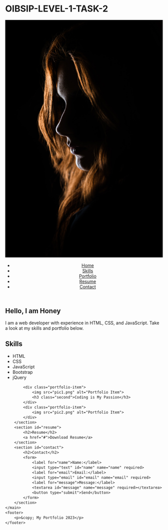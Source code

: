# OIBSIP-LEVEL-1-TASK-2
<!DOCTYPE html>
<html lang="en">

<head>
    <meta charset="UTF-8">
    <meta name="viewport" content="width=device-width, initial-scale=1.0">
    <title>My Personal Portfolio</title>
    <link rel="stylesheet" href="style.css">
</head>

<body>
    <header>
        <div class="logo">
            <img src="pic.png" alt="Open source image">
        </div>
        <nav>
            <ul>
                <li><a href="#">Home</a></li>
                <li><a href="#skills">Skills</a></li>
                <li><a href="#portfolio">Portfolio</a></li>
                <li><a href="#resume">Resume</a></li>
                <li><a href="#contact">Contact</a></li>
            </ul>
        </nav>
    </header>
    <main>
        <section id="intro">
            <h1>Hello, I am Honey</h1>
            <p>I am a web developer with experience in HTML, CSS, and JavaScript. Take a look at my skills and portfolio below.</p>
        </section>
        <section id="skills">
            <h2>Skills</h2>
            <ul>
                <li>HTML</li>
                <li>CSS</li>
                <li>JavaScript</li>
                <li>Bootstrap</li>
                <li>jQuery</li>
            </ul>
        </section>
        <section id="portfolio">

            <div class="portfolio-item">
                <img src="pic1.png" alt="Portfolio Item">
                <h3 class="second">Coding is My Passion</h3>
            </div>
            <div class="portfolio-item">
                <img src="pic2.png" alt="Portfolio Item">
            </div>
        </section>
        <section id="resume">
            <h2>Resume</h2>
            <a href="#">Download Resume</a>
        </section>
        <section id="contact">
            <h2>Contact</h2>
            <form>
                <label for="name">Name:</label>
                <input type="text" id="name" name="name" required>
                <label for="email">Email:</label>
                <input type="email" id="email" name="email" required>
                <label for="message">Message:</label>
                <textarea id="message" name="message" required></textarea>
                <button type="submit">Send</button>
            </form>
        </section>
    </main>
    <footer>
        <p>&copy; My Portfolio 2023</p>
    </footer>
</body>

</html>
